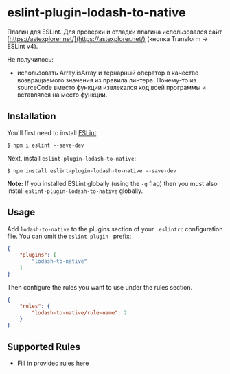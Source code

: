 # eslint-plugin-lodash-to-native

Плагин для ESLint. Для проверки и отладки плагина использовался сайт [https://astexplorer.net/](https://astexplorer.net/) (кнопка Transform -> ESLint v4).

Не получилось: 
* использовать Array.isArray и тернарный оператор в качестве возвращаемого значения из правила линтера. Почему-то из sourceCode вместо функции извлекался код всей программы и вставлялся на место функции.

## Installation

You'll first need to install [ESLint](http://eslint.org):

```
$ npm i eslint --save-dev
```

Next, install `eslint-plugin-lodash-to-native`:

```
$ npm install eslint-plugin-lodash-to-native --save-dev
```

**Note:** If you installed ESLint globally (using the `-g` flag) then you must also install `eslint-plugin-lodash-to-native` globally.

## Usage

Add `lodash-to-native` to the plugins section of your `.eslintrc` configuration file. You can omit the `eslint-plugin-` prefix:

```json
{
    "plugins": [
        "lodash-to-native"
    ]
}
```


Then configure the rules you want to use under the rules section.

```json
{
    "rules": {
        "lodash-to-native/rule-name": 2
    }
}
```

## Supported Rules

* Fill in provided rules here





